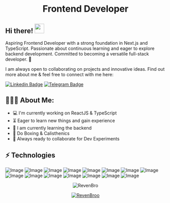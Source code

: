 <h1 align="center">Frontend Developer</h1>

## Hi there! <img src="https://raw.githubusercontent.com/aemmadi/aemmadi/master/wave.gif" width="30px">

Aspiring Frontend Developer with a strong foundation in Next.js and TypeScript. Passionate about continuous learning and eager to explore backend development. Committed to becoming a versatile full-stack developer. 🚀 </br>

I am always open to collaborating on projects and innovative ideas. Find out more about me & feel free to connect with me here:

[![Linkedin Badge](https://img.shields.io/badge/-Saidakbarov_Abdulloh-blue?style=flat-square&logo=Linkedin&logoColor=white&link=https://www.linkedin.com/in/saidakbarovabdulloh/)](www.linkedin.com/in/saidakbarovabdulloh/) 
[![Telegram Badge](https://img.shields.io/badge/@Saidakbarovv_A-2CA5E0?style=flat-square&logo=telegram&logoColor=white&link=https://t.me/Saidakbarovv_A)](https://t.me/Saidakbarovv_A)

<h2 align="left">👨🏻‍💻 About Me:</h2>

- :computer: I'm currently working on ReactJS & TypeScript
- :hourglass_flowing_sand:  Eager to learn new things and gain experience
- :triangular_flag_on_post: I am currently learning the backend
- :muscle: Do Boxing & Calisthenics
- :rocket: Always ready to collaborate for Dev Experiments

## ⚡ Technologies

![Image](https://img.shields.io/badge/-HTML5-E34F26?style=for-the-badge&logo=html5&logoColor=white)
![Image](https://img.shields.io/badge/-CSS3-1572B6?style=for-the-badge&logo=css3)
![Image](https://img.shields.io/badge/Sass-CC6699?style=for-the-badge&logo=sass&logoColor=white)
![Image](https://img.shields.io/badge/Tailwind_CSS-38B2AC?style=for-the-badge&logo=tailwind-css&logoColor=white)
![Image](https://img.shields.io/badge/-Bootstrap-563D7C?style=for-the-badge&logo=bootstrap)
![Image](https://img.shields.io/badge/JavaScript-323330?style=for-the-badge&logo=javascript&logoColor=F7DF1E)
![Image](https://img.shields.io/badge/TypeScript-007ACC?style=for-the-badge&logo=typescript&logoColor=white)
![Image](https://img.shields.io/badge/React-20232A?style=for-the-badge&logo=react&logoColor=61DAFB)
![Image](https://img.shields.io/badge/next%20js-000000?style=for-the-badge&logo=nextdotjs&logoColor=white)
![Image](https://img.shields.io/badge/Vite-B73BFE?style=for-the-badge&logo=vite&logoColor=FFD62E)
![Image](https://img.shields.io/badge/Git-F05032?style=for-the-badge&logo=git&logoColor=white)
![Image](https://img.shields.io/badge/GitHub-100000?style=for-the-badge&logo=github&logoColor=white)
![Image](https://img.shields.io/badge/Redux-593D88?style=for-the-badge&logo=redux&logoColor=white)
![Image](https://img.shields.io/badge/Figma-F24E1E?style=for-the-badge&logo=figma&logoColor=white)
![Image](https://img.shields.io/badge/Ant%20Design-1890FF?style=for-the-badge&logo=antdesign&logoColor=white)

<p align="center"> <img src="https://github-readme-stats.vercel.app/api?username=revenbro&show_icons=true&theme=gotham" alt="RevenBro" />

<p align="center"> <a href="https://github.com/ryo-ma/github-profile-trophy"><img src="https://github-profile-trophy.vercel.app/?username=revenbro&theme=onestar&row=1&margin-w=15&margin-h=15&no-bg=true" alt="RevenBroo" /></a> </p>
